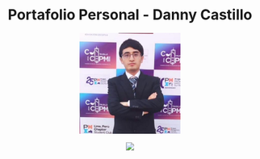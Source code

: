 <h1 align="center">Portafolio Personal - Danny Castillo </h1> <p align="center"> <img src="./assets/Imagen.jpg" width="200px" alt="Foto de Danny Castillo cruzado de brazos"> </p> <p align="center"> <img src="https://img.shields.io/badge/STATUS-COMPLETO-green"> 





